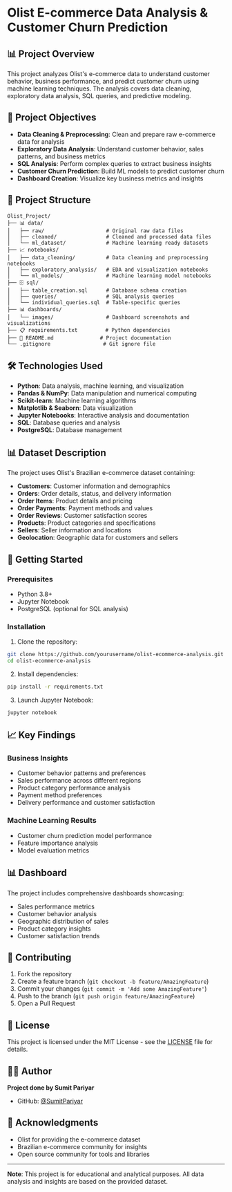 # Olist E-commerce Data Analysis & Customer Churn Prediction

## 📊 Project Overview

This project analyzes Olist's e-commerce data to understand customer behavior, business performance, and predict customer churn using machine learning techniques. The analysis covers data cleaning, exploratory data analysis, SQL queries, and predictive modeling.

## 🎯 Project Objectives

- **Data Cleaning & Preprocessing**: Clean and prepare raw e-commerce data for analysis
- **Exploratory Data Analysis**: Understand customer behavior, sales patterns, and business metrics
- **SQL Analysis**: Perform complex queries to extract business insights
- **Customer Churn Prediction**: Build ML models to predict customer churn
- **Dashboard Creation**: Visualize key business metrics and insights

## 📁 Project Structure

```
Olist_Project/
├── 📊 data/
│   ├── raw/                    # Original raw data files
│   ├── cleaned/                # Cleaned and processed data files
│   └── ml_dataset/             # Machine learning ready datasets
├── 📈 notebooks/
│   ├── data_cleaning/          # Data cleaning and preprocessing notebooks
│   ├── exploratory_analysis/   # EDA and visualization notebooks
│   └── ml_models/              # Machine learning model notebooks
├── 🗄️ sql/
│   ├── table_creation.sql      # Database schema creation
│   ├── queries/                # SQL analysis queries
│   └── individual_queries.sql  # Table-specific queries
├── 📊 dashboards/
│   └── images/                 # Dashboard screenshots and visualizations
├── 📋 requirements.txt         # Python dependencies
├── 📖 README.md               # Project documentation
└── .gitignore                 # Git ignore file
```

## 🛠️ Technologies Used

- **Python**: Data analysis, machine learning, and visualization
- **Pandas & NumPy**: Data manipulation and numerical computing
- **Scikit-learn**: Machine learning algorithms
- **Matplotlib & Seaborn**: Data visualization
- **Jupyter Notebooks**: Interactive analysis and documentation
- **SQL**: Database queries and analysis
- **PostgreSQL**: Database management

## 📊 Dataset Description

The project uses Olist's Brazilian e-commerce dataset containing:

- **Customers**: Customer information and demographics
- **Orders**: Order details, status, and delivery information
- **Order Items**: Product details and pricing
- **Order Payments**: Payment methods and values
- **Order Reviews**: Customer satisfaction scores
- **Products**: Product categories and specifications
- **Sellers**: Seller information and locations
- **Geolocation**: Geographic data for customers and sellers

## 🚀 Getting Started

### Prerequisites

- Python 3.8+
- Jupyter Notebook
- PostgreSQL (optional for SQL analysis)

### Installation

1. Clone the repository:
```bash
git clone https://github.com/yourusername/olist-ecommerce-analysis.git
cd olist-ecommerce-analysis
```

2. Install dependencies:
```bash
pip install -r requirements.txt
```

3. Launch Jupyter Notebook:
```bash
jupyter notebook
```

## 📈 Key Findings

### Business Insights
- Customer behavior patterns and preferences
- Sales performance across different regions
- Product category performance analysis
- Payment method preferences
- Delivery performance and customer satisfaction

### Machine Learning Results
- Customer churn prediction model performance
- Feature importance analysis
- Model evaluation metrics

## 📊 Dashboard

The project includes comprehensive dashboards showcasing:
- Sales performance metrics
- Customer behavior analysis
- Geographic distribution of sales
- Product category insights
- Customer satisfaction trends

## 🤝 Contributing

1. Fork the repository
2. Create a feature branch (`git checkout -b feature/AmazingFeature`)
3. Commit your changes (`git commit -m 'Add some AmazingFeature'`)
4. Push to the branch (`git push origin feature/AmazingFeature`)
5. Open a Pull Request

## 📝 License

This project is licensed under the MIT License - see the [LICENSE](LICENSE) file for details.

## 👨‍💻 Author

**Project done by Sumit Pariyar**
- GitHub: [@SumitPariyar](https://github.com/SumitPariyar)

## 🙏 Acknowledgments

- Olist for providing the e-commerce dataset
- Brazilian e-commerce community for insights
- Open source community for tools and libraries

---

**Note**: This project is for educational and analytical purposes. All data analysis and insights are based on the provided dataset. 